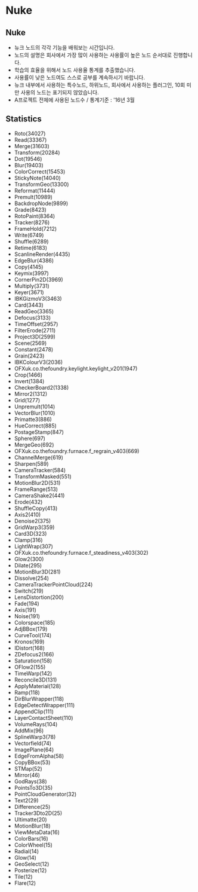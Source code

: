 # Nuke

## Nuke

* 뉴크 노드의 각각 기능을 배워보는 시간입니다.
* 노드의 설명은 회사에서 가장 많이 사용하는 사용률이 높은 노드 순서대로 진행합니다.
* 학습의 효율을 위해서 노드 사용율 통계를 추출했습니다.
* 사용률이 낮은 노드여도 스스로 공부를 계속하시기 바랍니다.
* 뉴크 내부에서 사용하는 특수노드, 하위노드, 회사에서 사용하는 플러그인, 10회 미만 사용의 노드는 표기되지 않았습니다.
* A프로젝트 전체에 사용된 노드수 / 통계기준 : '16년 3월

## Statistics

* Roto\(34027\)
* Read\(33367\)
* Merge\(31603\)
* Transform\(20284\)
* Dot\(19546\)
* Blur\(19403\)
* ColorCorrect\(15453\)
* StickyNote\(14040\)
* TransformGeo\(13300\)
* Reformat\(11444\)
* Premult\(10989\)
* BackdropNode\(9899\)
* Grade\(8423\)
* RotoPaint\(8364\)
* Tracker\(8276\)
* FrameHold\(7212\)
* Write\(6749\)
* Shuffle\(6289\)
* Retime\(6183\)
* ScanlineRender\(4435\)
* EdgeBlur\(4386\)
* Copy\(4145\)
* Keymix\(3997\)
* CornerPin2D\(3969\)
* Multiply\(3731\)
* Keyer\(3671\)
* IBKGizmoV3\(3463\)
* Card\(3443\)
* ReadGeo\(3365\)
* Defocus\(3133\)
* TimeOffset\(2957\)
* FilterErode\(2711\)
* Project3D\(2599\)
* Scene\(2569\)
* Constant\(2478\)
* Grain\(2423\)
* IBKColourV3\(2036\)
* OFXuk.co.thefoundry.keylight.keylight\_v201\(1947\)
* Crop\(1466\)
* Invert\(1384\)
* CheckerBoard2\(1338\)
* Mirror2\(1312\)
* Grid\(1277\)
* Unpremult\(1014\)
* VectorBlur\(1010\)
* Primatte3\(886\)
* HueCorrect\(885\)
* PostageStamp\(847\)
* Sphere\(697\)
* MergeGeo\(692\)
* OFXuk.co.thefoundry.furnace.f\_regrain\_v403\(669\)
* ChannelMerge\(619\)
* Sharpen\(589\)
* CameraTracker\(584\)
* TransformMasked\(551\)
* MotionBlur2D\(531\)
* FrameRange\(513\)
* CameraShake2\(441\)
* Erode\(432\)
* ShuffleCopy\(413\)
* Axis2\(410\)
* Denoise2\(375\)
* GridWarp3\(359\)
* Card3D\(323\)
* Clamp\(316\)
* LightWrap\(307\)
* OFXuk.co.thefoundry.furnace.f\_steadiness\_v403\(302\)
* Glow2\(300\)
* Dilate\(295\)
* MotionBlur3D\(281\)
* Dissolve\(254\)
* CameraTrackerPointCloud\(224\)
* Switch\(219\)
* LensDistortion\(200\)
* Fade\(194\)
* Axis\(191\)
* Noise\(191\)
* Colorspace\(185\)
* AdjBBox\(179\)
* CurveTool\(174\)
* Kronos\(169\)
* IDistort\(168\)
* ZDefocus2\(166\)
* Saturation\(158\)
* OFlow2\(155\)
* TimeWarp\(142\)
* Reconcile3D\(131\)
* ApplyMaterial\(128\)
* Ramp\(118\)
* DirBlurWrapper\(118\)
* EdgeDetectWrapper\(111\)
* AppendClip\(111\)
* LayerContactSheet\(110\)
* VolumeRays\(104\)
* AddMix\(96\)
* SplineWarp3\(78\)
* Vectorfield\(74\)
* ImagePlane\(64\)
* EdgeFromAlpha\(58\)
* CopyBBox\(53\)
* STMap\(52\)
* Mirror\(46\)
* GodRays\(38\)
* PointsTo3D\(35\)
* PointCloudGenerator\(32\)
* Text2\(29\)
* Difference\(25\)
* Tracker3Dto2D\(25\)
* Ultimatte\(20\)
* MotionBlur\(18\)
* ViewMetaData\(16\)
* ColorBars\(16\)
* ColorWheel\(15\)
* Radial\(14\)
* Glow\(14\)
* GeoSelect\(12\)
* Posterize\(12\)
* Tile\(12\)
* Flare\(12\)

